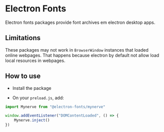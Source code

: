 # Electron Fonts

Electron fonts packages provide font archives em electron desktop apps.

## Limitations

These packages may not work in `BrowserWindow` instances that loaded online webpages. That happens because electron by default not allow load local resources in webpages.

## How to use

* Install the package

* On your `preload.js`, add:

```ts
import Mynerve from "@electron-fonts/mynerve"

window.addEventListener("DOMContentLoaded", () => {
    Mynerve.inject()
})
```